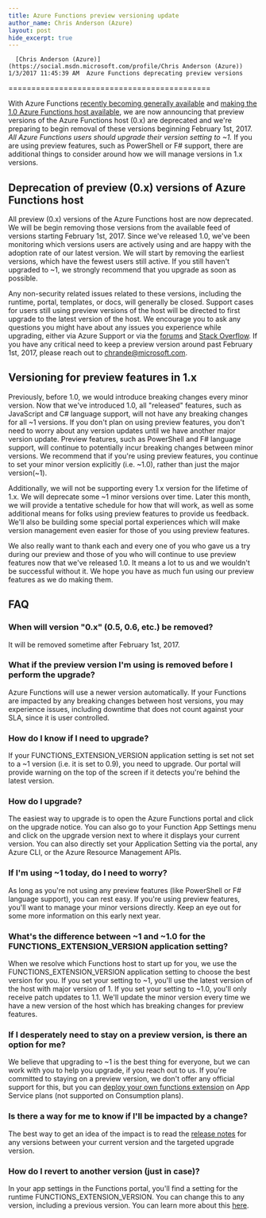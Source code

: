 ```yaml
---
title: Azure Functions preview versioning update
author_name: Chris Anderson (Azure)
layout: post
hide_excerpt: true
---
```

      [Chris Anderson (Azure)](https://social.msdn.microsoft.com/profile/Chris Anderson (Azure))  1/3/2017 11:45:39 AM  Azure Functions deprecating preview versions
============================================

 With Azure Functions [recently becoming generally available](https://azure.microsoft.com/en-us/blog/announcing-general-availability-of-azure-functions/) and [making the 1.0 Azure Functions host available](https://github.com/Azure/azure-webjobs-sdk-script/releases/tag/v1.0.10604), we are now announcing that preview versions of the Azure Functions host (0.x) are deprecated and we're preparing to begin removal of these versions beginning February 1st, 2017. *All Azure Functions users should upgrade their version setting to ~1.* If you are using preview features, such as PowerShell or F# support, there are additional things to consider around how we will manage versions in 1.x versions.

 Deprecation of preview (0.x) versions of Azure Functions host
-------------------------------------------------------------

 All preview (0.x) versions of the Azure Functions host are now deprecated. We will be begin removing those versions from the available feed of versions starting February 1st, 2017. Since we've released 1.0, we've been monitoring which versions users are actively using and are happy with the adoption rate of our latest version. We will start by removing the earliest versions, which have the fewest users still active. If you still haven't upgraded to ~1, we strongly recommend that you upgrade as soon as possible.

 Any non-security related issues related to these versions, including the runtime, portal, templates, or docs, will generally be closed. Support cases for users still using preview versions of the host will be directed to first upgrade to the latest version of the host. We encourage you to ask any questions you might have about any issues you experience while upgrading, either via Azure Support or via the [forums](https://social.msdn.microsoft.com/Forums/azure/en-US/home?forum=AzureFunctions) and [Stack Overflow](http://stackoverflow.com/questions/tagged/azure-functions). If you have any critical need to keep a preview version around past February 1st, 2017, please reach out to chrande@microsoft.com. 

 Versioning for preview features in 1.x
--------------------------------------

 Previously, before 1.0, we would introduce breaking changes every minor version. Now that we've introduced 1.0, all "released" features, such as JavaScript and C# language support, will not have any breaking changes for all ~1 versions. If you don't plan on using preview features, you don't need to worry about any version updates until we have another major version update. Preview features, such as PowerShell and F# language support, will continue to potentially incur breaking changes between minor versions. We recommend that if you're using preview features, you continue to set your minor version explicitly (i.e. ~1.0), rather than just the major version(~1). 

 Additionally, we will not be supporting every 1.x version for the lifetime of 1.x. We will deprecate some ~1 minor versions over time. Later this month, we will provide a tentative schedule for how that will work, as well as some additional means for folks using preview features to provide us feedback. We'll also be building some special portal experiences which will make version management even easier for those of you using preview features.

 We also really want to thank each and every one of you who gave us a try during our preview and those of you who will continue to use preview features now that we've released 1.0. It means a lot to us and we wouldn't be successful without it. We hope you have as much fun using our preview features as we do making them.

 FAQ
---

 ### When will version "0.x" (0.5, 0.6, etc.) be removed?

 It will be removed sometime after February 1st, 2017.

 ### What if the preview version I'm using is removed before I perform the upgrade?

 Azure Functions will use a newer version automatically. If your Functions are impacted by any breaking changes between host versions, you may experience issues, including downtime that does not count against your SLA, since it is user controlled.

 ### How do I know if I need to upgrade?

 If your FUNCTIONS\_EXTENSION\_VERSION application setting is set not set to a ~1 version (i.e. it is set to 0.9), you need to upgrade. Our portal will provide warning on the top of the screen if it detects you're behind the latest version.

 ### How do I upgrade?

 The easiest way to upgrade is to open the Azure Functions portal and click on the upgrade notice. You can also go to your Function App Settings menu and click on the upgrade version next to where it displays your current version. You can also directly set your Application Setting via the portal, any Azure CLI, or the Azure Resource Management APIs.

 ### If I'm using ~1 today, do I need to worry?

 As long as you're not using any preview features (like PowerShell or F# language support), you can rest easy. If you're using preview features, you'll want to manage your minor versions directly. Keep an eye out for some more information on this early next year.

 ### What's the difference between ~1 and ~1.0 for the FUNCTIONS\_EXTENSION\_VERSION application setting?

 When we resolve which Functions host to start up for you, we use the FUNCTIONS\_EXTENSION\_VERSION application setting to choose the best version for you. If you set your setting to ~1, you'll use the latest version of the host with major version of 1. If you set your setting to ~1.0, you'll only receive patch updates to 1.1. We'll update the minor version every time we have a new version of the host which has breaking changes for preview features.

 ### If I desperately need to stay on a preview version, is there an option for me?

 We believe that upgrading to ~1 is the best thing for everyone, but we can work with you to help you upgrade, if you reach out to us. If you're committed to staying on a preview version, we don't offer any official support for this, but you can [deploy your own functions extension](https://github.com/Azure/azure-webjobs-sdk-script/wiki/Deploying-the-Functions-runtime-as-a-private-site-extension) on App Service plans (not supported on Consumption plans).

 ### Is there a way for me to know if I'll be impacted by a change?

 The best way to get an idea of the impact is to read the [release notes](https://github.com/Azure/azure-webjobs-sdk-script/releases) for any versions between your current version and the targeted upgrade version.

 ### How do I revert to another version (just in case)?

 In your app settings in the Functions portal, you'll find a setting for the runtime FUNCTIONS\_EXTENSION\_VERSION. You can change this to any version, including a previous version. You can learn more about this [here](https://github.com/Azure/azure-webjobs-sdk-script/wiki/Function-Runtime-Versioning).

      